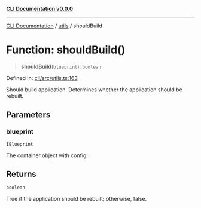[**CLI Documentation v0.0.0**](../../README.md)

***

[CLI Documentation](../../modules.md) / [utils](../README.md) / shouldBuild

# Function: shouldBuild()

> **shouldBuild**(`blueprint`): `boolean`

Defined in: [cli/src/utils.ts:163](https://github.com/stonemjs/cli/blob/f877eea0c25a2644820eb8dfcb0babef674d570d/src/utils.ts#L163)

Should build application.
Determines whether the application should be rebuilt.

## Parameters

### blueprint

`IBlueprint`

The container object with config.

## Returns

`boolean`

True if the application should be rebuilt; otherwise, false.
